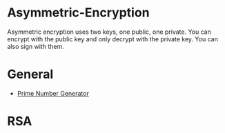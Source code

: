 # Asymmetric-Encryption
Asymmetric encryption uses two keys, one public, one private.
You can encrypt with the public key and only decrypt with the private key.
You can also sign with them.

# General
- [Prime Number Generator](https://www.geeksforgeeks.org/how-to-generate-large-prime-numbers-for-rsa-algorithm/)

# RSA




